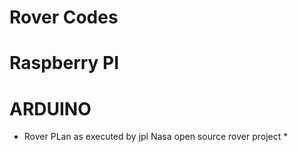 #  Rover Codes

# Raspberry PI 
# ARDUINO

* Rover PLan as executed by jpl Nasa open source  rover project *
